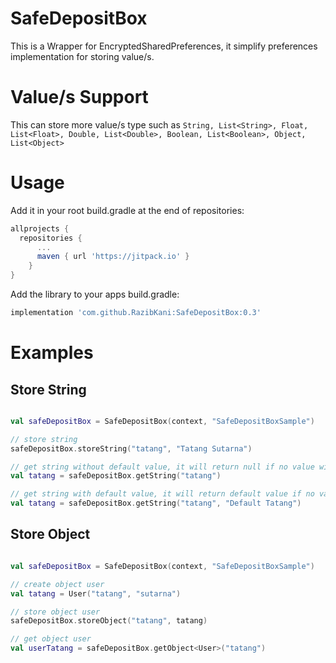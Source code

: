 # SafeDepositBox

This is a Wrapper for EncryptedSharedPreferences, it simplify preferences implementation for storing value/s.

# Value/s Support

This can store more value/s type such as `String, List<String>, Float, List<Float>, Double, List<Double>, Boolean, List<Boolean>, Object, List<Object>`

# Usage

Add it in your root build.gradle at the end of repositories:

```gradle
allprojects {
  repositories {
	  ...
	  maven { url 'https://jitpack.io' }
	}
}
```

Add the library to your apps build.gradle:

```gradle
implementation 'com.github.RazibKani:SafeDepositBox:0.3'
```

# Examples

## Store String
```kotlin

val safeDepositBox = SafeDepositBox(context, "SafeDepositBoxSample")

// store string
safeDepositBox.storeString("tatang", "Tatang Sutarna")

// get string without default value, it will return null if no value with key "tatang"
val tatang = safeDepositBox.getString("tatang")

// get string with default value, it will return default value if no value with key "tatang"
val tatang = safeDepositBox.getString("tatang", "Default Tatang")

```

## Store Object
```kotlin

val safeDepositBox = SafeDepositBox(context, "SafeDepositBoxSample")

// create object user
val tatang = User("tatang", "sutarna")

// store object user
safeDepositBox.storeObject("tatang", tatang)

// get object user
val userTatang = safeDepositBox.getObject<User>("tatang")

```
